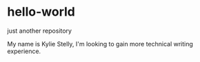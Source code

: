 # hello-world
just another repository


My name is Kylie Stelly, I'm looking to gain more technical writing experience.

